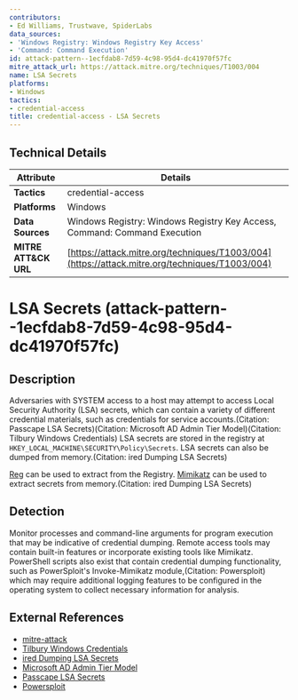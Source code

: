 ```yaml
---
contributors:
- Ed Williams, Trustwave, SpiderLabs
data_sources:
- 'Windows Registry: Windows Registry Key Access'
- 'Command: Command Execution'
id: attack-pattern--1ecfdab8-7d59-4c98-95d4-dc41970f57fc
mitre_attack_url: https://attack.mitre.org/techniques/T1003/004
name: LSA Secrets
platforms:
- Windows
tactics:
- credential-access
title: credential-access - LSA Secrets
---
```


## Technical Details

| Attribute | Details |
|-----------|----------|
| **Tactics** | credential-access |
| **Platforms** | Windows |
| **Data Sources** | Windows Registry: Windows Registry Key Access, Command: Command Execution |
| **MITRE ATT&CK URL** | [https://attack.mitre.org/techniques/T1003/004](https://attack.mitre.org/techniques/T1003/004) |

# LSA Secrets (attack-pattern--1ecfdab8-7d59-4c98-95d4-dc41970f57fc)

## Description
Adversaries with SYSTEM access to a host may attempt to access Local Security Authority (LSA) secrets, which can contain a variety of different credential materials, such as credentials for service accounts.(Citation: Passcape LSA Secrets)(Citation: Microsoft AD Admin Tier Model)(Citation: Tilbury Windows Credentials) LSA secrets are stored in the registry at <code>HKEY_LOCAL_MACHINE\SECURITY\Policy\Secrets</code>. LSA secrets can also be dumped from memory.(Citation: ired Dumping LSA Secrets)

[Reg](https://attack.mitre.org/software/S0075) can be used to extract from the Registry. [Mimikatz](https://attack.mitre.org/software/S0002) can be used to extract secrets from memory.(Citation: ired Dumping LSA Secrets)

## Detection
Monitor processes and command-line arguments for program execution that may be indicative of credential dumping. Remote access tools may contain built-in features or incorporate existing tools like Mimikatz. PowerShell scripts also exist that contain credential dumping functionality, such as PowerSploit's Invoke-Mimikatz module,(Citation: Powersploit) which may require additional logging features to be configured in the operating system to collect necessary information for analysis.

## External References
- [mitre-attack](https://attack.mitre.org/techniques/T1003/004)
- [Tilbury Windows Credentials](https://www.first.org/resources/papers/conf2017/Windows-Credentials-Attacks-and-Mitigation-Techniques.pdf)
- [ired Dumping LSA Secrets](https://ired.team/offensive-security/credential-access-and-credential-dumping/dumping-lsa-secrets)
- [Microsoft AD Admin Tier Model](https://docs.microsoft.com/en-us/windows-server/identity/securing-privileged-access/securing-privileged-access-reference-material?redirectedfrom=MSDN)
- [Passcape LSA Secrets](https://www.passcape.com/index.php?section=docsys&cmd=details&id=23)
- [Powersploit](https://github.com/mattifestation/PowerSploit)
